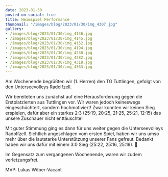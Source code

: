 ```yaml
---
date: 2023-01-30
posted-on-social: true
title: Heimspiel Performance
thumbnail: "/images/blog/2023/01/30/img_4307.jpg"
gallery:
- /images/blog/2023/01/30/img_4136.jpg
- /images/blog/2023/01/30/img_4145.jpg
- /images/blog/2023/01/30/img_4152.jpg
- /images/blog/2023/01/30/img_4194.jpg
- /images/blog/2023/01/30/img_4230.jpg
- /images/blog/2023/01/30/img_4282.jpg
- /images/blog/2023/01/30/img_4318.jpg
- /images/blog/2023/01/30/img_4363.jpg
---
```

Am Wochenende begrüßten wir (1. Herren) den TG Tuttlingen, gefolgt von den Unterseevolleys Radolfzell.

Wir bereiteten uns zunächst auf eine Herausforderung gegen die Erstplatzierten aus Tuttlingen vor. Wir waren jedoch keineswegs eingeschüchtert, sondern hochmotiviert! Zwar konnten wir keinen Sieg erspielen, dafür aber ein starkes 2:3 (25:19, 20:25, 21:25, 25:21, 12:15) das unsere Zuschauer nicht enttäuschte!

Mit guter Stimmung ging es dann für uns weiter gegen die Unterseevolleys Radolfzell. Sichtlich angeschlagen vom ersten Spiel, haben wir uns umso mehr über die lautstarke Unterstützung unserer Fans gefreut. Bedankt haben wir uns dafür mit einem 3:0 Sieg (25:22, 25:16, 25:19). 💪

Im Gegensatz zum vergangenen Wochenende, waren wir zudem verletzungsfrei.

MVP: Lukas Wöber-Vacant

